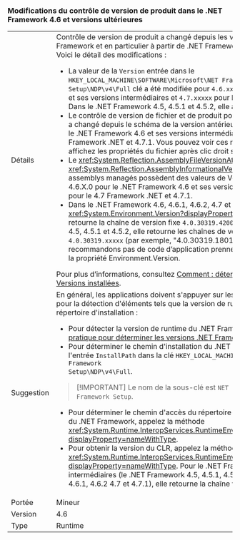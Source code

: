 ### <a name="product-versioning-changes-in-the-net-framework-46-and-later-versions"></a>Modifications du contrôle de version de produit dans le .NET Framework 4.6 et versions ultérieures

|   |   |
|---|---|
|Détails|Contrôle de version de produit a changé depuis les versions précédentes du .NET Framework et en particulier à partir de .NET Framework 4, 4.5, 4.5.1, et 4.5.2.les Voici le détail des modifications :<ul><li>La valeur de la <code>Version</code> entrée dans le <code>HKEY_LOCAL_MACHINE\SOFTWARE\Microsoft\NET Framework Setup\NDP\v4\Full</code> clé a été modifiée pour <code>4.6.xxxxx</code> pour le .NET Framework 4.6 et ses versions intermédiaires et <code>4.7.xxxxx</code> pour le 4.7 Framework .NET et 4.7.1. Dans le .NET Framework 4.5, 4.5.1 et 4.5.2, elle avait le format <code>4.5.xxxxx</code>.</li><li>Le contrôle de version de fichier et de produit pour les fichiers .NET Framework a changé depuis le schéma de la version antérieur de 4.0.30319.x 4.6.X.0 pour le .NET Framework 4.6 et ses versions intermédiaires et 4.7.X.0 pour le 4.7 Framework .NET et 4.7.1. Vous pouvez voir ces nouvelles valeurs lorsque vous affichez les propriétés du fichier après clic droit sur un fichier.</li><li>Le <xref:System.Reflection.AssemblyFileVersionAttribute> et <xref:System.Reflection.AssemblyInformationalVersionAttribute> pour les assemblys managés possèdent des valeurs de Version sous la forme d’attributs 4.6.X.0 pour le .NET Framework 4.6 et ses versions intermédiaires et 4.7.X.0 pour le 4.7 Framework .NET et 4.7.1.</li><li>Dans le .NET Framework 4.6, 4.6.1, 4.6.2, 4.7 et 4.7.1, le <xref:System.Environment.Version?displayProperty=nameWithType> propriété retourne la chaîne de version fixe <code>4.0.30319.42000</code>. Dans le .NET Framework 4, 4.5, 4.5.1 et 4.5.2, elle retourne les chaînes de version dans le format <code>4.0.30319.xxxxx</code> (par exemple, &quot;4.0.30319.18010&quot;). Notez que nous ne recommandons pas de code d’application prenne de nouvelles dépendances sur la propriété Environment.Version.</li></ul>Pour plus d’informations, consultez [Comment : déterminer le .NET Framework Versions installées](~/docs/framework/migration-guide/how-to-determine-which-versions-are-installed.md).|
|Suggestion|En général, les applications doivent s'appuyer sur les techniques recommandées pour la détection d'éléments tels que la version de runtime du .NET Framework et le répertoire d'installation :<ul><li>Pour détecter la version de runtime du .NET Framework, consultez [Guide pratique pour déterminer les versions .NET Framework installées](~/docs/framework/migration-guide/how-to-determine-which-versions-are-installed.md).</li><li>Pour déterminer le chemin d'installation du .NET Framework, utilisez la valeur de l'entrée <code>InstallPath</code> dans la clé <code>HKEY_LOCAL_MACHINE\SOFTWARE\Microsoft\NET Framework Setup\NDP\v4\Full</code>.</li></ul> <blockquote> [!IMPORTANT] Le nom de la sous-clé est <code>NET Framework Setup</code>, et non <code>.NET Framework Setup</code>.</blockquote> <ul><li>Pour déterminer le chemin d'accès du répertoire du Common Language Runtime du .NET Framework, appelez la méthode <xref:System.Runtime.InteropServices.RuntimeEnvironment.GetRuntimeDirectory?displayProperty=nameWithType>.</li><li>Pour obtenir la version du CLR, appelez la méthode <xref:System.Runtime.InteropServices.RuntimeEnvironment.GetSystemVersion?displayProperty=nameWithType>. Pour le .NET Framework 4 et ses versions intermédiaires (le .NET Framework 4.5, 4.5.1, 4.5.2 et le .NET Framework 4.6, 4.6.1, 4.6.2 4.7 et 4.7.1), elle retourne la chaîne v4.0.30319.</li></ul>|
|Portée|Mineur|
|Version|4.6|
|Type|Runtime|

